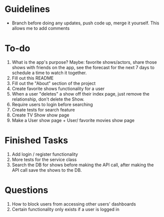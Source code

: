 # Guidelines
- Branch before doing any updates, push code up, merge it yourself. This allows me to add comments

# To-do

1. What is the app's purpose? Maybe: favorite shows/actors, share those shows with friends on the app, see the forecast for the next 7 days to schedule a time to watch it together.
2. Fill out this README
3. Fill out the "About" section of the project
4. Create favorite shows functionality for a user
5. When a user "deletes" a show off their index page, just remove the relationship, don't delete the Show.
6. Require users to login before searching
7. Create tests for search feature
8. Create TV Show show page
9. Make a User show page + User/ favorite movies show page

# Finished Tasks
1. Add login / register functionality
2. More tests for the service class
3. Search the DB for shows before making the API call, after making the API call save the shows to the DB.

# Questions

1. How to block users from accessing other users' dashboards
2. Certain functionality only exists if a user is logged in